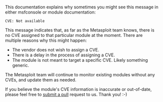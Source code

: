 This documentation explains why sometimes you might see this message in either msfconsole or module documentation:

```
CVE: Not available
```

This message indicates that, as far as the Metasploit team knows, there is no CVE assigned to that particular module at the moment. There are multiple reasons why this might happen:

* The vendor does not wish to assign a CVE.
* There is a delay in the process of assigning a CVE.
* The module is not meant to target a specific CVE. Likely something generic.

The Metasploit team will continue to monitor existing modules without any CVEs, and update them as needed.

If you believe the module's CVE information is inaccurate or out-of-date, please feel free to [submit a pull](https://github.com/rapid7/metasploit-framework) request to us. Thank you! :-)